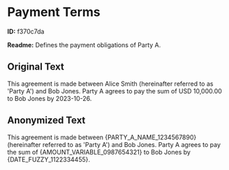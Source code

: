 # Payment Terms

**ID:** f370c7da

**Readme:** Defines the payment obligations of Party A.

## Original Text

This agreement is made between Alice Smith (hereinafter referred to as 'Party A') and Bob Jones. Party A agrees to pay the sum of USD 10,000.00 to Bob Jones by 2023-10-26.

## Anonymized Text

This agreement is made between {PARTY_A_NAME_1234567890} (hereinafter referred to as 'Party A') and Bob Jones. Party A agrees to pay the sum of {AMOUNT_VARIABLE_0987654321} to Bob Jones by {DATE_FUZZY_1122334455}.


